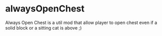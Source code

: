# alwaysOpenChest
Always Open Chest is a util mod that allow player to open chest even if a solid block or a sitting cat is above ;)
